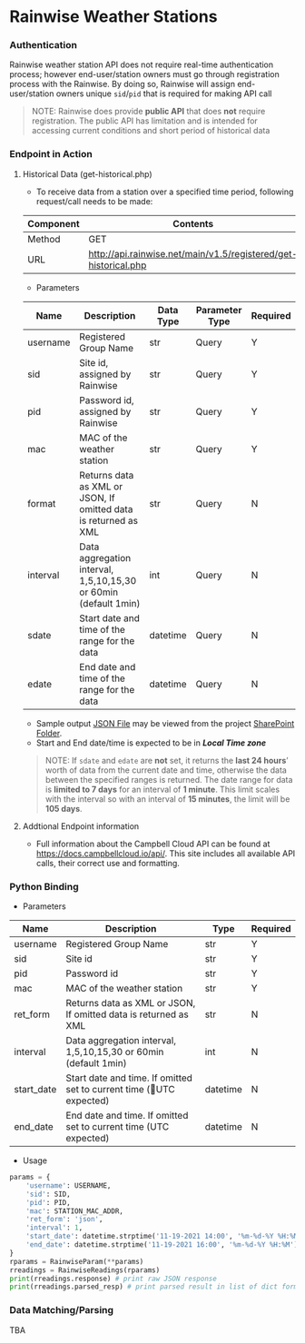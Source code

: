 # Rainwise Weather Stations

### Authentication

Rainwise weather station API does not require real-time authentication process; however end-user/station owners must go through registration process with the Rainwise. By doing so, Rainwise will assign end-user/station owners unique `sid`/`pid` that is required for making API call

> NOTE: Rainwise does provide **public API** that does **not** require registration. The public API has limitation and is intended for accessing current conditions and short period of historical data

### Endpoint in Action

1. Historical Data (get-historical.php)

   - To receive data from a station over a specified time period, following request/call needs to be made:

   | Component | Contents                                                     |
   | --------- | ------------------------------------------------------------ |
   | Method    | GET                                                          |
   | URL       | http://api.rainwise.net/main/v1.5/registered/get-historical.php |
   
   - Parameters
   
   | Name     | Description                                                  | Data Type | Parameter Type | Required |
   | -------- | ------------------------------------------------------------ | --------- | -------------- | -------- |
   | username | Registered Group Name                                        | str       | Query          | Y        |
   | sid      | Site id, assigned by Rainwise                                | str       | Query          | Y        |
   | pid      | Password id, assigned by Rainwise                            | str       | Query          | Y        |
   | mac      | MAC of the weather station                                   | str       | Query          | Y        |
   | format   | Returns data as XML or JSON, If omitted data is returned as XML | str       | Query          | N        |
   | interval | Data aggregation interval, 1,5,10,15,30 or 60min (default 1min) | int       | Query          | N        |
   | sdate    | Start date and time of the range for the data                | datetime  | Query          | N        |
   | edate    | End date and time of the range for the data                  | datetime  | Query          | N        |
   
   - Sample output [JSON File](https://michiganstate.sharepoint.com/sites/Geography-EnviroweatherTeam/_layouts/15/download.aspx?UniqueId=b15e7ca07c2b48aca994aaaaebfe7ba0&e=LOoBjP) may be viewed from the project [SharePoint Folder](https://michiganstate.sharepoint.com/:f:/r/sites/Geography-EnviroweatherTeam/Shared%20Documents/Data%20on%20Demand/ADS%20ENVWX%20API%20Project/Vendor%20API%20and%20station%20info/Sample%20Weather%20Data%20Output?csf=1&web=1&e=w3tnnc).
   - Start and End date/time is expected to be in ***Local Time zone***
   
   > NOTE: If `sdate` and `edate` are **not** set, it returns the **last 24 hours**’ worth of data from the current date and time, otherwise the data between the specified ranges is returned. The date range for data is **limited to 7 days** for an interval of **1 minute**. This limit scales with the interval so with an interval of **15 minutes**, the limit will be **105 days**.
   
   
   
4. Addtional Endpoint information

   - Full information about the Campbell Cloud API can be found at https://docs.campbellcloud.io/api/. This site includes all available API calls, their correct use and formatting.
   
   

### Python Binding

- Parameters

| Name       | Description                                                  | Type     | Required |
| ---------- | ------------------------------------------------------------ | -------- | -------- |
| username   | Registered Group Name                                        | str      | Y        |
| sid        | Site id                                                      | str      | Y        |
| pid        | Password id                                                  | str      | Y        |
| mac        | MAC of the weather station                                   | str      | Y        |
| ret_form   | Returns data as XML or JSON, If omitted data is returned as XML | str      | N        |
| interval   | Data aggregation interval, 1,5,10,15,30 or 60min (default 1min) | int      | N        |
| start_date | Start date and time. If omitted set to current time (UTC expected) | datetime | N        |
| end_date   | End date and time. If omitted set to current time (UTC expected) | datetime | N        |

- Usage

```python
params = {
    'username': USERNAME,
    'sid': SID,
    'pid': PID,
    'mac': STATION_MAC_ADDR,
  	'ret_form': 'json',
  	'interval': 1,
    'start_date': datetime.strptime('11-19-2021 14:00', '%m-%d-%Y %H:%M'),
    'end_date': datetime.strptime('11-19-2021 16:00', '%m-%d-%Y %H:%M')
}
rparams = RainwiseParam(**params)
rreadings = RainwiseReadings(rparams)
print(rreadings.response) # print raw JSON response
print(rreadings.parsed_resp) # print parsed result in list of dict format
```

### Data Matching/Parsing

TBA